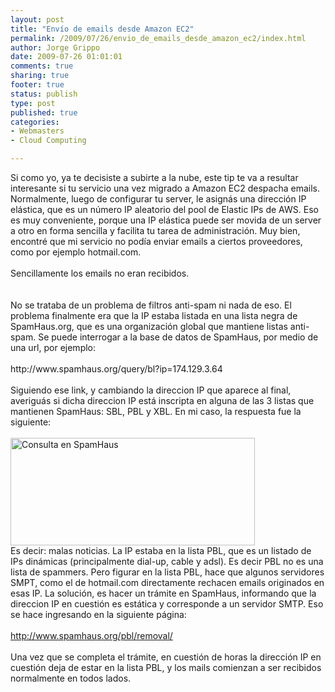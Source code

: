 ```yaml
--- 
layout: post
title: "Envío de emails desde Amazon EC2"
permalink: /2009/07/26/envio_de_emails_desde_amazon_ec2/index.html
author: Jorge Grippo
date: 2009-07-26 01:01:01
comments: true
sharing: true
footer: true
status: publish
type: post
published: true
categories: 
- Webmasters
- Cloud Computing

---
```

<!-- 93 -->
<div>Si como yo, ya te decisiste a subirte a la nube, este tip te va a resultar interesante si tu servicio una vez migrado a Amazon EC2 despacha emails. Normalmente, luego de configurar tu server, le asignás una dirección IP elástica, que es un número IP aleatorio del pool de Elastic IPs de AWS. Eso es muy conveniente, porque una IP elástica puede ser movida de un server a otro en forma sencilla y facilita tu tarea de administración. Muy bien, encontré que mi servicio no podía enviar emails a ciertos proveedores, como por ejemplo hotmail.com.</div><div><br /></div><div>Sencillamente los emails no eran recibidos.</div><div><br /></div><div><br /></div>

<!--more-->
<div>No se trataba de un problema de filtros anti-spam ni nada de eso. El problema finalmente era que la IP estaba listada en una lista negra de SpamHaus.org, que es una organización global que mantiene listas anti-spam. Se puede interrogar a la base de datos de SpamHaus, por medio de una url, por ejemplo:</div><div><br /></div><div>http://www.spamhaus.org/query/bl?ip=174.129.3.64</div><div><br /></div><div>Siguiendo ese link, y cambiando la direccion IP que aparece al final, averiguás si dicha direccion IP está inscripta en alguna de las 3 listas que mantienen SpamHaus: SBL, PBL y XBL. En mi caso, la respuesta fue la siguiente:</div><div><br /><a href="http://www.flickr.com/photos/grippo/3762408727/" title="Consulta en SpamHaus por jorge_grippo, en Flickr"><img src="http://farm3.static.flickr.com/2593/3762408727_bbc22e1fc5_o.png" width="391" height="172" alt="Consulta en SpamHaus" /></a></div><div>Es decir: malas noticias. La IP estaba en la lista PBL, que es un listado de IPs dinámicas (principalmente dial-up, cable y adsl). Es decir PBL no es una lista de spammers. Pero figurar en la lista PBL, hace que algunos servidores SMPT, como el de hotmail.com directamente rechacen emails originados en esas IP. La solución, es hacer un trámite en SpamHaus, informando que la direccion IP en cuestión es estática y corresponde a un servidor SMTP. Eso se hace ingresando en la siguiente página:</div><div><br /></div><div><a href="http://www.spamhaus.org/pbl/removal/">http://www.spamhaus.org/pbl/removal/</a></div><div><br /></div><div>Una vez que se completa el trámite, en cuestión de horas la dirección IP en cuestión deja de estar en la lista PBL, y los mails comienzan a ser recibidos normalmente en todos lados.</div><div><br /></div><div><br /></div>


